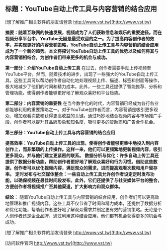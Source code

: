 ## **标题：YouTube自动上传工具与内容营销的结合应用**

[想了解推广相关软件的朋友请登录 http://www.vst.tw](http://www.vst.tw)

**摘要：随着互联网的快速发展，视频成为了人们获取信息和娱乐的重要途径。而在视频分享平台中，YouTube无疑是最受欢迎的之一。为了提高内容创作者的效率，并实现更好的内容营销策略，YouTube自动上传工具与内容营销的结合应用成为了一个新的趋势。本文将探讨YouTube自动上传工具的优势以及如何将其与内容营销相结合，为创作者们带来更多的机会与成功。**

**第一部分：介绍YouTube自动上传工具**
在过去，创作者需要手动上传视频至YouTube平台。然而，随着技术的进步，出现了一些强大的YouTube自动上传工具。这些工具可以帮助创作者自动化地处理视频上传、描述、标签和封面等操作，极大地减少了他们的时间和精力成本。此外，一些工具还提供了智能推荐、分析和管理功能，使得创作者能够更好地了解观众喜好和平台趋势。

**第二部分：内容营销的重要性**
在当今数字化的时代，内容营销已经成为各行各业都能够利用的重要策略之一。对于YouTube创作者而言，内容营销是吸引更多观众、增加观看次数和获得更高收益的关键。通过巧妙地结合视频内容与市场推广手段，创作者可以提升其品牌形象和知名度，吸引更多的赞助商和广告合作机会。

**第三部分：YouTube自动上传工具与内容营销的结合应用**

**提高效率：YouTube自动上传工具的出现，使得创作者能够更集中地投入到内容创作上，而非繁琐的上传操作。这样一来，他们可以更频繁地更新视频内容，吸引更多观众，并与他们建立更紧密的联系。**
**数据分析与优化：许多自动上传工具还提供了数据分析功能，帮助创作者更好地了解观众喜好和行为习惯。借助这些数据，创作者可以优化视频内容，满足观众的需求，进而提高观看次数和用户留存率。**
**定时发布与社交媒体整合：一些自动上传工具允许创作者设定定时发布功能，以确保视频在最佳时间段发布。此外，它们还提供了与社交媒体平台的整合，方便创作者将视频推广至其他渠道，扩大影响力和观众群体。**

**结论：**
随着YouTube自动上传工具与内容营销的结合应用，创作者们可以更高效地管理和推广视频内容。这些工具不仅节省了时间和精力成本，还提供了数据分析和优化功能，帮助创作者更好地了解观众需求并制定更有效的营销策略。无论是个人创作者还是企业品牌，通过利用这种结合应用，他们都有机会获得更多的机会与成功。

[想了解推广相关软件的朋友请登录 http://www.vst.tw](http://www.vst.tw)


[访问软件官网 http://www.vst.tw](http://www.vst.tw)
